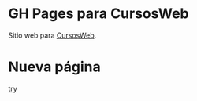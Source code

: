 # GH Pages para CursosWeb

Sitio web para [CursosWeb](http://cursosweb.github.io "CursosWeb").

# Nueva página
[try](https://crisgh.github.io/X-Nav-Bootstrap-Concurso)
